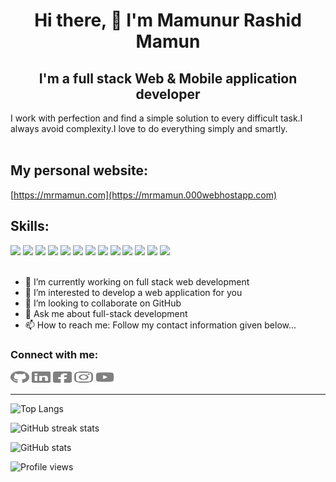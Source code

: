 <h1 align="center">Hi there, 👋 I'm Mamunur Rashid Mamun</h1>

<h2 align="center">I'm a full stack Web & Mobile application developer</h2>

<!-- I always love and respect the work of myself and others. I like to work hard all the time. I do not indulge in laziness at all. I always like to learn and teach something new. I always research to discover something new. -->

I work with perfection and find a simple solution to every difficult task.I always avoid complexity.I love to do everything simply and smartly.
<br><br>

## My personal website:

[https://mrmamun.com](https://mrmamun.000webhostapp.com)

## Skills:

<span> 
  <img src="https://img.shields.io/badge/PHP-7175AA?style=for-the-badge&logo=php&logoColor=white">
  <img src="https://img.shields.io/badge/JavaScript-EAD41C?style=for-the-badge&logo=javascript&logoColor=black">
  <img src="https://img.shields.io/badge/Python-366C9C?style=for-the-badge&logo=Python&logoColor=F6C437">
  <img src="https://img.shields.io/badge/Java-4F7B99?style=for-the-badge&logo=java&logoColor=white">
  <img src="https://img.shields.io/badge/C%2B%2B-00599C?style=for-the-badge&logo=c%2B%2B&logoColor=white">
  <img src="https://img.shields.io/badge/C-00599C?style=for-the-badge&logo=c&logoColor=white">
  <img src="https://img.shields.io/badge/Dart-007BBE?style=for-the-badge&logo=dart&logoColor=white">
  <img src="https://img.shields.io/badge/Laravel-FF2D20?style=for-the-badge&logo=laravel&logoColor=white">
  <img src="https://img.shields.io/badge/React-5ED4F3?style=for-the-badge&logo=react&logoColor=black">
  <img src="https://img.shields.io/badge/Flutter-41C6F0?style=for-the-badge&logo=flutter&logoColor=white">
  <img src="https://img.shields.io/badge/HTML-E34F26?style=for-the-badge&logo=html5&logoColor=white">
  <img src="https://img.shields.io/badge/CSS-1572B6?style=for-the-badge&logo=css3&logoColor=white">
  <img src="https://img.shields.io/badge/Bootstrap-563D7C?style=for-the-badge&logo=bootstrap&logoColor=white">
</span><br /><br />

-   🔭 I’m currently working on full stack web development
-   🌱 I’m interested to develop a web application for you
-   👯 I’m looking to collaborate on GitHub
-   💬 Ask me about full-stack development
-   📫 How to reach me: Follow my contact information given below...

### Connect with me:

[<img src='./SVG/github-brands.svg' alt='github' height='20' width='30'>](https://github.com/mr-mamun-50) [<img src='./SVG/linkedin-brands.svg' alt='linkedin' height='20' width='30'>](https://www.linkedin.com/in/m-r-mamun/) [<img src='./SVG/facebook-square-brands.svg' alt='facebook' height='20' width='30'>](https://www.facebook.com/mamun20172018/) [<img src='./SVG/instagram-brands.svg' alt='instagram' height='20' width='30'>](https://www.instagram.com/mr_mamun___/) [<img src='./SVG/youtube-brands.svg' alt='YouTube' height='20' width='30'>](https://www.youtube.com/MamunurRashidMamun)

---

<!-- <a href='https://archiveprogram.github.com/'><img src='https://raw.githubusercontent.com/acervenky/animated-github-badges/master/assets/acbadge.gif' width='40' height='40'></a> <a href='https://docs.github.com/en/developers'><img src='https://raw.githubusercontent.com/acervenky/animated-github-badges/master/assets/devbadge.gif' width='40' height='40'></a> <a href='https://github.com/pricing'><img src='https://raw.githubusercontent.com/acervenky/animated-github-badges/master/assets/pro.gif' width='40' height='40'></a> <a href='https://stars.github.com/'><img src='https://raw.githubusercontent.com/acervenky/animated-github-badges/master/assets/starbadge.gif' width='35' height='35'></a> <a href='https://docs.github.com/en/github/supporting-the-open-source-community-with-github-sponsors'><img src='https://raw.githubusercontent.com/acervenky/animated-github-badges/master/assets/sponsorbadge.gif' width='35' height='35'></a> -->

![Top Langs](https://github-readme-stats.vercel.app/api/top-langs/?username=mr-mamun-50&layout=compact&theme=radical&hide=html,css,scss,hack&langs_count=11&card_width=445px&hide_border=true)

![GitHub streak stats](https://github-readme-streak-stats.herokuapp.com/?user=mr-mamun-50&theme=radical&hide_border=true)

![GitHub stats](https://github-readme-stats.vercel.app/api?username=mr-mamun-50&show_icons=true&count_private=true&theme=radical&hide_border=true)

<!-- ![GitHub Activity Graph](https://activity-graph.herokuapp.com/graph?username=mr-mamun-50) -->

![Profile views](https://gpvc.arturio.dev/mr-mamun-50)

<!-- [![trophy](https://github-profile-trophy.vercel.app/?username=mr-mamun-50)](https://github.com/ryo-ma/github-profile-trophy) -->

<!-- ![GitHub metrics](https://metrics.lecoq.io/mr-mamun-50) -->
